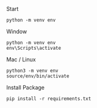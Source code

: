 Start
```
python -m venv env
```

Window
```
python -m venv env
env\Scripts\activate
```

Mac / Linux
```
python3 -m venv env
source/env/bin/activate
```

Install Package
```
pip install -r requirements.txt
```
